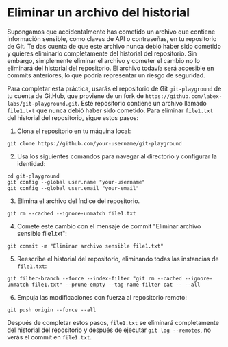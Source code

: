 # Eliminar un archivo del historial

Supongamos que accidentalmente has cometido un archivo que contiene información sensible, como claves de API o contraseñas, en tu repositorio de Git. Te das cuenta de que este archivo nunca debió haber sido cometido y quieres eliminarlo completamente del historial del repositorio. Sin embargo, simplemente eliminar el archivo y cometer el cambio no lo eliminará del historial del repositorio. El archivo todavía será accesible en commits anteriores, lo que podría representar un riesgo de seguridad.

Para completar esta práctica, usarás el repositorio de Git `git-playground` de tu cuenta de GitHub, que proviene de un fork de `https://github.com/labex-labs/git-playground.git`. Este repositorio contiene un archivo llamado `file1.txt` que nunca debió haber sido cometido. Para eliminar `file1.txt` del historial del repositorio, sigue estos pasos:

1. Clona el repositorio en tu máquina local:

```shell
git clone https://github.com/your-username/git-playground
```

2. Usa los siguientes comandos para navegar al directorio y configurar la identidad:

```shell
cd git-playground
git config --global user.name "your-username"
git config --global user.email "your-email"
```

3. Elimina el archivo del índice del repositorio.

```shell
git rm --cached --ignore-unmatch file1.txt
```

4. Comete este cambio con el mensaje de commit "Eliminar archivo sensible file1.txt":

```shell
git commit -m "Eliminar archivo sensible file1.txt"
```

5. Reescribe el historial del repositorio, eliminando todas las instancias de `file1.txt`:

```shell
git filter-branch --force --index-filter "git rm --cached --ignore-unmatch file1.txt" --prune-empty --tag-name-filter cat -- --all
```

6. Empuja las modificaciones con fuerza al repositorio remoto:

```shell
git push origin --force --all
```

Después de completar estos pasos, `file1.txt` se eliminará completamente del historial del repositorio y después de ejecutar `git log --remotes`, no verás el commit en `file1.txt`.
